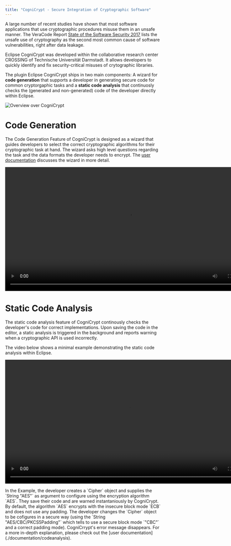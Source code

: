 ```yaml
---
title: "CogniCrypt - Secure Integration of Cryptographic Software"
---
```


A large number of recent studies have shown that most software applications that use cryptographic procedures misuse them in an unsafe manner. The VeraCode Report <a href="https://www.veracode.com/state-software-security-2017" target="_blank">State of the Software Security 2017</a> lists the unsafe use of cryptography as the second most common cause of software vulnerabilities, right after data leakage.

Eclipse CogniCrypt was developed within the collaborative research center CROSSING of  Technische Universität Darmstadt. It allows developers to quickly identify and fix security-critical misuses of crytographic libraries.

The plugin Eclipse CogniCrypt ships in two main components: A wizard for **code generation** that supports a developer in generating secure code for common cryptorgaphic tasks and a **static code analysis** that continuosly checks the (generated and non-generated) code of the developer directly within Eclipse.

![Overview over CogniCrypt](images/home_codegen_codeanalysis.png)

# Code Generation

The Code Generation Feature of CogniCrypt is designed as a wizard that guides developers to select the correct cryptographic algorithms for their cryptographic task at hand. The wizard asks high level questions regarding the task and the data formats the developer needs to encrypt. The [user documentation](./documentation/codegen) discusses the wizard in more detail.

<p align="center">

<video src="videos/codegen.mp4" controls width=800px>
  Ihr Browser kann dieses Video nicht wiedergeben.<br/>
  Dieser Film zeigt eine Demonstration des video-Elements. 
  Sie können ihn unter <a href="#">Link-Addresse</a> abrufen.
</video>

</p>

# Static Code Analysis

The static code analysis feature of CogniCrypt continously checks the developer's code for correct implementations. Upon saving the code in the editor, a static analysis is triggered in the background and reports warning when a cryptographic API is used incorrectly.

The video below shows a minimal example demonstrating the static code analysis within Eclipse.

<p align="center">
<video src="videos/staticanalysis.mp4" controls width=800px>
  Ihr Browser kann dieses Video nicht wiedergeben.<br/>
  Dieser Film zeigt eine Demonstration des video-Elements. 
  Sie können ihn unter <a href="#">Link-Addresse</a> abrufen.
</video> 
</p>
In the Example, the developer creates a `Cipher` object and supplies the `String "AES"` as argument to configure using the encryption algorithm `AES`. They save their code and are warned instantaniously by CogniCrypt. By default, the algorithm `AES` encrypts with the insecure block mode `ECB` and does not use any padding. The developer changes the `Cipher` object to be cofigures in a secure way (using the `String "AES/CBC/PKCS5Padding"` which tells to use a secure block mode `"CBC"` and a correct padding mode). CogniCrrypt's error message disappears. For a more in-depth explanation, please check out the [user documentation](./documentation/codeanalysis).